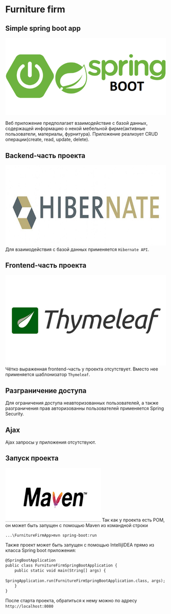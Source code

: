 # Furniture firm
## Simple spring boot app

![markdown logo](./mdfiles/images/logos/spring-boot-logo.png)

Веб приложение предполагает взаимодействие с базой
данных, содержащей информацию о некой мебельной
фирме(активные пользователи, материалы, фурнитура).
Приложение реализует CRUD операции(create, read,
update, delete).

## Backend-часть проекта
![markdown logo](./mdfiles/images/logos/hibernate-logo.jpeg)
Для взаимодействия с базой данных применяется `Hibernate API`.

## Frontend-часть проекта
![markdown logo](./mdfiles/images/logos/thymeleaf-logo.png)
Чётко выраженная frontend-часть у проекта отсутствует. Вместо нее
применяется шаблонизатор `Thymeleaf`.

## Разграничение доступа
Для ограничения доступа неавторизованных пользователей, а также
разграничения прав авторизованны пользователей применяется Spring Security.

## Ajax
Ajax запросы у приложения отсутствуют.

## Запуск проекта
![markdown logo](./mdfiles/images/logos/maven-logo.png)
Так как у проекта есть POM, он может быть запущен с помощью
Maven из командной строки
```
...\FurnitureFirmApp>mvn spring-boot:run
```
Также проект может быть запущен с помощью IntellijIDEA прямо
из класса Spring boot приложения:
```
@SpringBootApplication
public class FurnitureFirmSpringBootApplication {
    public static void main(String[] args) {
        SpringApplication.run(FurnitureFirmSpringBootApplication.class, args);
    }
}
```
После старта проекта, обратиться к нему можно по адресу
`http://localhost:8080`